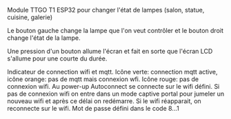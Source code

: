 Module TTGO T1 ESP32 pour changer l'état de lampes (salon, statue, cuisine, galerie)

Le bouton gauche change la lampe que l'on veut contrôler et le bouton droit change l'état de la lampe.

Une pression d'un bouton allume l'écran et fait en sorte que l'écran LCD s'allume pour une courte du durée.

Indicateur de connection wifi et mqtt.  Icône verte: connection mqtt active, icône orange: pas de mqtt mais 
connexion wfi.  Icône rouge: pas de connexion wifi.  Au power-up Autoconnect se connecte sur le wifi défini.
Si pas de connexion wifi on entre dans un mode captive portal pour jumeler un nouveau wifi et après ce délai
on redémarre.  Si le wifi réapparait, on reconnecte sur le wifi.  Mot de passe défini dans le code 8...1
